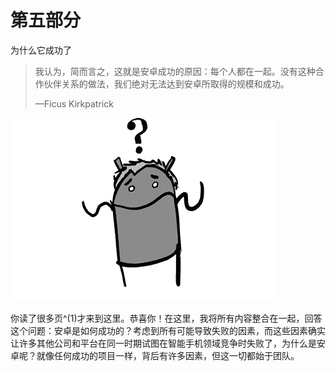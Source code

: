 # 第五部分

为什么它成功了

> 我认为，简而言之，这就是安卓成功的原因：每个人都在一起。没有这种合作伙伴关系的做法，我们绝对无法达到安卓所取得的规模和成功。
> 
> —Ficus Kirkpatrick

![g48001](img/g48001.png)

你读了很多页^(1)才来到这里。恭喜你！在这里，我将所有内容整合在一起，回答这个问题：安卓是如何成功的？考虑到所有可能导致失败的因素，而这些因素确实让许多其他公司和平台在同一时期试图在智能手机领域竞争时失败了，为什么是安卓呢？就像任何成功的项目一样，背后有许多因素，但这一切都始于团队。
